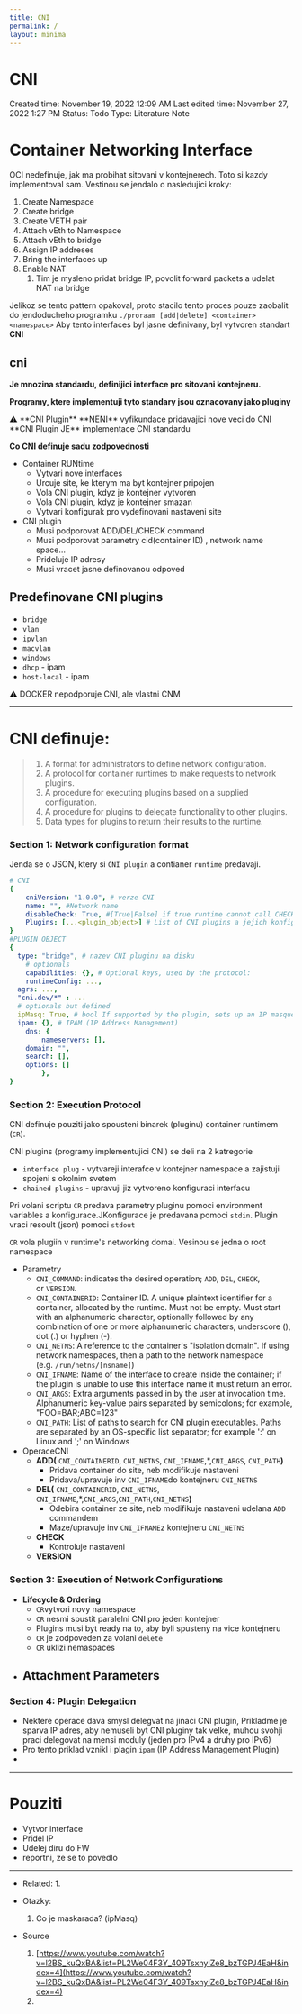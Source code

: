 ```yaml
---
title: CNI
permalink: /
layout: minima 
---
```

# CNI

Created time: November 19, 2022 12:09 AM
Last edited time: November 27, 2022 1:27 PM
Status: Todo
Type: Literature Note

# Container Networking Interface

OCI nedefinuje, jak ma probihat sitovani v kontejnerech. Toto si kazdy implementoval sam. Vestinou se jendalo o nasledujici kroky:

1. Create Namespace
2. Create bridge
3. Create VETH pair
4. Attach vEth to Namespace
5. Attach vEth to bridge
6. Assign IP addreses
7. Bring the interfaces up
8. Enable NAT
    1. Tim je mysleno pridat bridge IP, povolit forward packets a udelat NAT na bridge

Jelikoz se tento pattern opakoval, proto stacilo tento proces pouze zaobalit do jendoducheho programku `./proraam [add|delete] <container> <namespace>` Aby tento interfaces byl jasne definivany, byl vytvoren standart ******CNI******

## cni

**Je mnozina standardu, definijici interface pro sitovani kontejneru.**

**Programy, ktere implementuji tyto standary jsou oznacovany jako pluginy**

<aside>
⚠️ **CNI Plugin** **NENI** vyfikundace pridavajici nove veci do CNI
**CNI Plugin JE** implementace CNI standardu

</aside>

**Co CNI definuje sadu zodpovednosti**

- Container RUNtime
    - Vytvari nove interfaces
    - Urcuje site, ke kterym ma byt kontejner pripojen
    - Vola CNI plugin, kdyz je kontejner vytvoren
    - Vola CNI plugin, kdyz je kontejner smazan
    - Vytvari konfigurak pro vydefinovani nastaveni site
- CNI plugin
    - Musi podporovat ADD/DEL/CHECK command
    - Musi podporovat parametry cid(container ID) , network name space…
    - Prideluje IP adresy
    - Musi vracet jasne definovanou odpoved

## **Predefinovane CNI plugins**

- `bridge`
- `vlan`
- `ipvlan`
- `macvlan`
- `windows`
- `dhcp` - ipam
- `host-local` - ipam

<aside>
⚠️ DOCKER nepodporuje CNI, ale vlastni CNM

</aside>

---

# CNI definuje:

> 
> 
> 1. A format for administrators to define network configuration.
> 2. A protocol for container runtimes to make requests to network plugins.
> 3. A procedure for executing plugins based on a supplied configuration.
> 4. A procedure for plugins to delegate functionality to other plugins.
> 5. Data types for plugins to return their results to the runtime.

### ****Section 1: Network configuration format****

Jenda se o JSON, ktery si `CNI plugin` a contianer `runtime` predavaji.

```yaml
# CNI 
{
	cniVersion: "1.0.0", # verze CNI 
	name: "", #Network name
	disableCheck: True, #[True|False] if true runtime cannot call CHECK (kvuli ocekavanym erorum)
	Plugins: [...<plugin_object>] # List of CNI plugins a jejich konfigurace
}
#PLUGIN OBJECT
{
  type: "bridge", # nazev CNI pluginu na disku
	# optionals
	capabilities: {}, # Optional keys, used by the protocol:
	runtimeConfig: ...,
  agrs: ...,
  "cni.dev/*" : ...
  # optionals but defined
  ipMasq: True, # bool If supported by the plugin, sets up an IP masquerade on the host for this network. This is necessary if the host will act as a gateway to subnets that are not able to route to the IP assigned to the container.
  ipam: {}, # IPAM (IP Address Management)
	dns: {
		nameservers: [],
    domain: "",
    search: [],
    options: []
		},
}
```

### ****Section 2: Execution Protocol****

CNI definuje pouziti jako spousteni binarek (pluginu) container runtimem (`CR`). 

CNI plugins (programy implementujici CNI) se deli na 2 katregorie

- `interface plug` - vytvareji interafce v kontejner namespace a zajistuji spojeni s okolnim svetem
- `chained plugins` - upravuji jiz vytvoreno konfiguraci interfacu

Pri volani scriptu `CR` predava parametry pluginu pomoci environment variables a konfigurace.JKonfigurace je predavana pomoci `stdin`. Plugin vraci resoult (json) pomoci `stdout`

`CR` vola plugiin v runtime's networking domai. Vesinou se jedna o root namespace

- Parametry
    - `CNI_COMMAND`: indicates the desired operation; `ADD`, `DEL`, `CHECK`, or `VERSION`.
    - `CNI_CONTAINERID`: Container ID. A unique plaintext identifier for a container, allocated by the runtime. Must not be empty. Must start with an alphanumeric character, optionally followed by any combination of one or more alphanumeric characters, underscore (), dot (.) or hyphen (-).
    - `CNI_NETNS`: A reference to the container's "isolation domain". If using network namespaces, then a path to the network namespace (e.g. `/run/netns/[nsname]`)
    - `CNI_IFNAME`: Name of the interface to create inside the container; if the plugin is unable to use this interface name it must return an error.
    - `CNI_ARGS`: Extra arguments passed in by the user at invocation time. Alphanumeric key-value pairs separated by semicolons; for example, "FOO=BAR;ABC=123"
    - `CNI_PATH`: List of paths to search for CNI plugin executables. Paths are separated by an OS-specific list separator; for example ':' on Linux and ';' on Windows
- OperaceCNI
    - **ADD(** `CNI_CONTAINERID`, `CNI_NETNS`, `CNI_IFNAME`,*,`CNI_ARGS`, `CNI_PATH`**)**
        - Pridava container do site, neb modifikuje nastaveni
        - Pridava/upravuje inv `CNI_IFNAME`do kontejneru `CNI_NETNS`
    - **DEL(** `CNI_CONTAINERID`, `CNI_NETNS`, `CNI_IFNAME`,*,`CNI_ARGS`,`CNI_PATH`,`CNI_NETNS`**)**
        - Odebira container ze site, neb modifikuje nastaveni udelana `ADD` commandem
        - Maze/upravuje inv `CNI_IFNAME`z kontejneru `CNI_NETNS`
    - **CHECK**
        - Kontroluje nastaveni
    - **VERSION**

### ****Section 3: Execution of Network Configurations****

- ****Lifecycle & Ordering****
    - `CR`vytvori novy namespace
    - `CR` nesmi spustit paralelni CNI pro jeden kontejner
    - Plugins musi byt ready na to, aby byli spusteny na vice kontejneru
    - `CR` je zodpoveden za volani `delete`
    - `CR` uklizi nemaspaces
- ****Attachment Parameters****
    - 

### ****Section 4: Plugin Delegation****

- Nektere operace dava smysl delegvat na jinaci CNI plugin, Prikladme je sparva IP adres, aby nemuseli byt CNI pluginy tak velke, muhou svohji praci delegovat na mensi moduly (jeden pro IPv4 a druhy pro IPv6)
- Pro tento priklad vznikl i plagin `ipam` (IP Address Management Plugin)
- 

---

# Pouziti

- Vytvor interface
- Pridel IP
- Udelej diru do FW
- reportni, ze se to povedlo

---

- Related:
    1. 
- Otazky:
    1. Co je maskarada? (ipMasq)

- Source
    1. [https://www.youtube.com/watch?v=l2BS_kuQxBA&list=PL2We04F3Y_409TsxnyIZe8_bzTGPJ4EaH&index=4](https://www.youtube.com/watch?v=l2BS_kuQxBA&list=PL2We04F3Y_409TsxnyIZe8_bzTGPJ4EaH&index=4)
    2.
